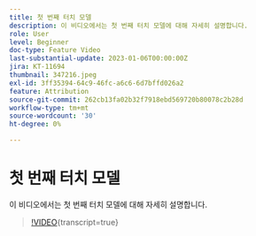 ```yaml
---
title: 첫 번째 터치 모델
description: 이 비디오에서는 첫 번째 터치 모델에 대해 자세히 설명합니다.
role: User
level: Beginner
doc-type: Feature Video
last-substantial-update: 2023-01-06T00:00:00Z
jira: KT-11694
thumbnail: 347216.jpeg
exl-id: 3ff35394-64c9-46fc-a6c6-6d7bffd026a2
feature: Attribution
source-git-commit: 262cb13fa02b32f7918ebd569720b80078c2b28d
workflow-type: tm+mt
source-wordcount: '30'
ht-degree: 0%

---
```


# 첫 번째 터치 모델

이 비디오에서는 첫 번째 터치 모델에 대해 자세히 설명합니다.

>[!VIDEO](https://video.tv.adobe.com/v/3421376/?learn=on&captions=kor){transcript=true}
